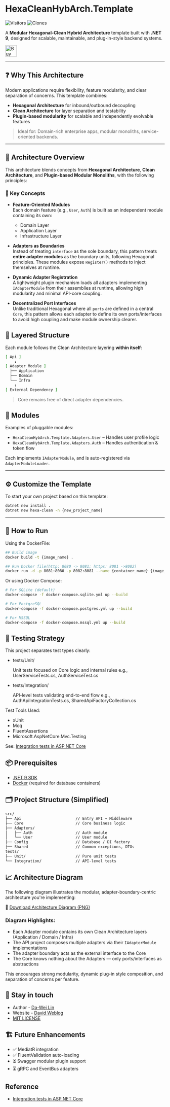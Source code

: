 # HexaCleanHybArch.Template

![Visitors](https://img.shields.io/badge/visitors-7_total-brightgreen)
![Clones](https://img.shields.io/badge/clones-24_total_17_unique-blue) <!--CLONE-BADGE-->

A **Modular Hexagonal-Clean Hybrid Architecture** template built with **.NET 9**, designed for scalable, maintainable, and plug-in-style backend systems.

<a href='https://ko-fi.com/F1F82YR41' target='_blank'><img height='36' style='border:0px;height:36px;' src='https://storage.ko-fi.com/cdn/kofi6.png?v=6' border='0' alt='Buy Me a Coffee at ko-fi.com' /></a>

---

## ❓ Why This Architecture

Modern applications require flexibility, feature modularity, and clear separation of concerns. This template combines:

- **Hexagonal Architecture** for inbound/outbound decoupling
- **Clean Architecture** for layer separation and testability
- **Plugin-based modularity** for scalable and independently evolvable features

> Ideal for: Domain-rich enterprise apps, modular monoliths, service-oriented backends.

---

## 🧩 Architecture Overview

This architecture blends concepts from **Hexagonal Architecture**, **Clean Architecture**, and **Plugin-based Modular Monoliths**, with the following principles:

### 🔑 Key Concepts

- **Feature-Oriented Modules**  
  Each domain feature (e.g., `User`, `Auth`) is built as an independent module containing its own:
  - Domain Layer
  - Application Layer
  - Infrastructure Layer

- **Adapters as Boundaries**  
  Instead of treating `interface` as the sole boundary, this pattern treats **entire adapter modules** as the boundary units, following Hexagonal principles. These modules expose `Register()` methods to inject themselves at runtime.

- **Dynamic Adapter Registration**  
  A lightweight plugin mechanism loads all adapters implementing `IAdapterModule` from their assemblies at runtime, allowing high modularity and minimal API-core coupling.

- **Decentralized Port Interfaces**  
  Unlike traditional Hexagonal where all `ports` are defined in a central `Core`, this pattern allows each adapter to define its own ports/interfaces to avoid high coupling and make module ownership clearer.

## 🧱 Layered Structure

Each module follows the Clean Architecture layering **within itself**:

```bash
[ Api ]
    ↓
[ Adapter Module ]
  ├── Application
  ├── Domain
  └── Infra
    ↓
[ External Dependency ]
```

> Core remains free of direct adapter dependencies.

## 🔌 Modules

Examples of pluggable modules:
- `HexaCleanHybArch.Template.Adapters.User` – Handles user profile logic
- `HexaCleanHybArch.Template.Adapters.Auth` – Handles authentication & token flow

Each implements `IAdapterModule`, and is auto-registered via `AdapterModuleLoader`.

---

## ⚙️ Customize the Template
To start your own project based on this template:

```bash
dotnet new install .
dotnet new hexa-clean -n {new_project_name}
```

---

## 🚀 How to Run

Using the DockerFile:

```bash
## Build image
docker build -t {image_name} .

## Run Docker file(http: 8080 -> 8081; https: 8081 ->8082)
docker run -d -p 8081:8080 -p 8082:8081 --name {container_name} {image_name}
```

Or using Docker Compose:

```bash
# For SQLite (default)
docker-compose -f docker-compose.sqlite.yml up --build

# For PostgreSQL
docker-compose -f docker-compose.postgres.yml up --build

# For MSSQL
docker-compose -f docker-compose.mssql.yml up --build
```

## 🧪 Testing Strategy

This project separates test types clearly:

- tests/Unit/

  Unit tests focused on Core logic and internal rules
e.g., UserServiceTests.cs, AuthServiceTest.cs

- tests/Integration/

  API-level tests validating end-to-end flow
e.g., AuthApiIntegrationTests.cs, SharedApiFactoryCollection.cs

Test Tools Used:

- xUnit
- Moq
- FluentAssertions
- Microsoft.AspNetCore.Mvc.Testing

See: [Integration tests in ASP.NET Core](https://learn.microsoft.com/en-us/aspnet/core/test/integration-tests?view=aspnetcore-9.0&pivots=xunit)

## 📦 Prerequisites

- [.NET 9 SDK](https://dotnet.microsoft.com/en-us/)
- [Docker](https://www.docker.com/) (required for database containers)

## 🗂️ Project Structure (Simplified)

```bash
src/
├── Api                        // Entry API + Middleware
├── Core                       // Core business logic
├── Adapters/
│   ├── Auth                   // Auth module
│   └── User                   // User module
├── Config                     // Database / DI factory
├── Shared                     // Common exceptions, DTOs
tests/
├── Unit/                      // Pure unit tests
└── Integration/               // API-level tests
```

## 📈 Architecture Diagram

The following diagram illustrates the modular, adapter-boundary-centric architecture you're implementing:

📎 [Download Architecture Diagram (PNG)](sandbox:/mnt/data/A_diagram_illustrates_a_modular_software_architect.png)

### Diagram Highlights:
- Each Adapter module contains its own Clean Architecture layers (Application / Domain / Infra)
- The API project composes multiple adapters via their `IAdapterModule` implementations
- The adapter boundary acts as the external interface to the Core
- The Core knows nothing about the Adapters — only ports/interfaces as abstractions

This encourages strong modularity, dynamic plug-in style composition, and separation of concerns per feature.

## 💬 Stay in touch

- Author - [Da-Wei Lin](https://www.linkedin.com/in/da-wei-lin-689a35107/)
- Website - [David Weblog](https://davidskyspace.com/)
- [MIT LICENSE](https://github.com/deadislove/dotnet-HexaCleanHybArch-template/blob/main/LICENSE)

## 🏗️ Future Enhancements

- ✅ MediatR integration
- ✅ FluentValidation auto-loading
- ⏳ Swagger modular plugin support
- ⏳ gRPC and EventBus adapters

## Reference

- [Integration tests in ASP.NET Core](https://learn.microsoft.com/en-us/aspnet/core/test/integration-tests?view=aspnetcore-9.0&pivots=xunit)
